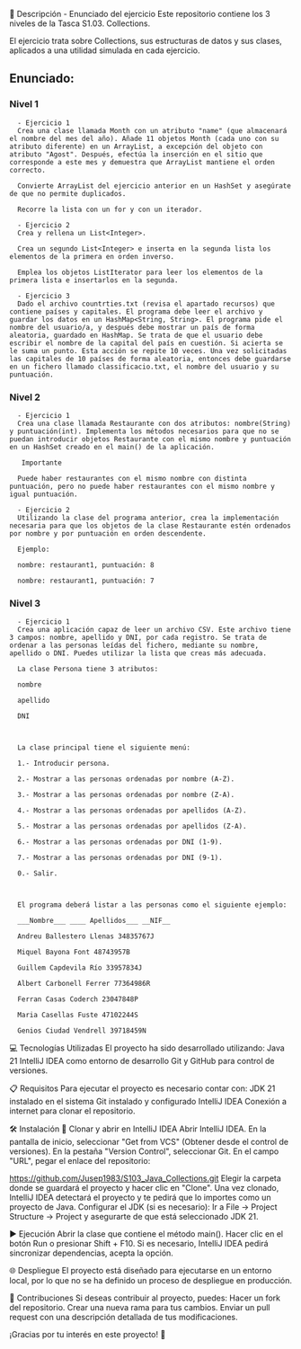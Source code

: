📄 Descripción - Enunciado del ejercicio Este repositorio contiene los 3 niveles de la Tasca S1.03. Collections.

El ejercicio trata sobre Collections, sus estructuras de datos y sus clases, aplicados a una utilidad simulada en cada ejercicio.

## Enunciado:

### Nivel 1
      - Ejercicio 1
      Crea una clase llamada Month con un atributo "name" (que almacenará el nombre del mes del año). Añade 11 objetos Month (cada uno con su atributo diferente) en un ArrayList, a excepción del objeto con atributo "Agost". Después, efectúa la inserción en el sitio que corresponde a este mes y demuestra que ArrayList mantiene el orden correcto.
      
      Convierte ArrayList del ejercicio anterior en un HashSet y asegúrate de que no permite duplicados.
      
      Recorre la lista con un for y con un iterador.
      
      - Ejercicio 2
      Crea y rellena un List<Integer>.
      
      Crea un segundo List<Integer> e inserta en la segunda lista los elementos de la primera en orden inverso.
      
      Emplea los objetos ListIterator para leer los elementos de la primera lista e insertarlos en la segunda.
  
      - Ejercicio 3
      Dado el archivo countrties.txt (revisa el apartado recursos) que contiene países y capitales. El programa debe leer el archivo y guardar los datos en un HashMap<String, String>. El programa pide el nombre del usuario/a, y después debe mostrar un país de forma aleatoria, guardado en HashMap. Se trata de que el usuario debe escribir el nombre de la capital del país en cuestión. Si acierta se le suma un punto. Esta acción se repite 10 veces. Una vez solicitadas las capitales de 10 países de forma aleatoria, entonces debe guardarse en un fichero llamado classificacio.txt, el nombre del usuario y su puntuación.

### Nivel 2
      - Ejercicio 1
      Crea una clase llamada Restaurante con dos atributos: nombre(String) y puntuación(int). Implementa los métodos necesarios para que no se puedan introducir objetos Restaurante con el mismo nombre y puntuación en un HashSet creado en el main() de la aplicación.
      
       Importante
      
      Puede haber restaurantes con el mismo nombre con distinta puntuación, pero no puede haber restaurantes con el mismo nombre y igual puntuación.
      
      - Ejercicio 2
      Utilizando la clase del programa anterior, crea la implementación necesaria para que los objetos de la clase Restaurante estén ordenados por nombre y por puntuación en orden descendente.
      
      Ejemplo:
      
      nombre: restaurant1, puntuación: 8
      
      nombre: restaurant1, puntuación: 7

### Nivel 3
      - Ejercicio 1
      Crea una aplicación capaz de leer un archivo CSV. Este archivo tiene 3 campos: nombre, apellido y DNI, por cada registro. Se trata de ordenar a las personas leídas del fichero, mediante su nombre, apellido o DNI. Puedes utilizar la lista que creas más adecuada.
      
      La clase Persona tiene 3 atributos:
      
      nombre
      
      apellido
      
      DNI
      
      
      
      La clase principal tiene el siguiente menú:
      
      1.- Introducir persona.
      
      2.- Mostrar a las personas ordenadas por nombre (A-Z).
      
      3.- Mostrar a las personas ordenadas por nombre (Z-A).
      
      4.- Mostrar a las personas ordenadas por apellidos (A-Z).
      
      5.- Mostrar a las personas ordenadas por apellidos (Z-A).
      
      6.- Mostrar a las personas ordenadas por DNI (1-9).
      
      7.- Mostrar a las personas ordenadas por DNI (9-1).
      
      0.- Salir.
      
      
      
      El programa deberá listar a las personas como el siguiente ejemplo:
      
      ___Nombre___ ____ Apellidos___ __NIF__
      
      Andreu Ballestero Llenas 34835767J
      
      Miquel Bayona Font 48743957B
      
      Guillem Capdevila Río 33957834J
      
      Albert Carbonell Ferrer 77364986R
      
      Ferran Casas Coderch 23047848P
      
      Maria Casellas Fuste 47102244S
      
      Genios Ciudad Vendrell 39718459N

💻 Tecnologías Utilizadas El proyecto ha sido desarrollado utilizando: Java 21 IntelliJ IDEA como entorno de desarrollo Git y GitHub para control de versiones.

📋 Requisitos Para ejecutar el proyecto es necesario contar con: JDK 21 instalado en el sistema Git instalado y configurado IntelliJ IDEA Conexión a internet para clonar el repositorio.

🛠️ Instalación 🔽 Clonar y abrir en IntelliJ IDEA Abrir IntelliJ IDEA. En la pantalla de inicio, seleccionar "Get from VCS" (Obtener desde el control de versiones). En la pestaña "Version Control", seleccionar Git. En el campo "URL", pegar el enlace del repositorio:

https://github.com/Jusep1983/S103_Java_Collections.git
Elegir la carpeta donde se guardará el proyecto y hacer clic en "Clone". Una vez clonado, IntelliJ IDEA detectará el proyecto y te pedirá que lo importes como un proyecto de Java. Configurar el JDK (si es necesario): Ir a File → Project Structure → Project y asegurarte de que está seleccionado JDK 21.

▶️ Ejecución Abrir la clase que contiene el método main(). Hacer clic en el botón Run o presionar Shift + F10. Si es necesario, IntelliJ IDEA pedirá sincronizar dependencias, acepta la opción.

🌐 Despliegue El proyecto está diseñado para ejecutarse en un entorno local, por lo que no se ha definido un proceso de despliegue en producción.

🤝 Contribuciones Si deseas contribuir al proyecto, puedes: Hacer un fork del repositorio. Crear una nueva rama para tus cambios. Enviar un pull request con una descripción detallada de tus modificaciones.

¡Gracias por tu interés en este proyecto! 🚀
